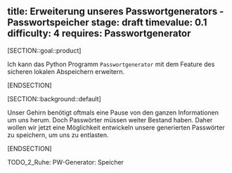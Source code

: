 title: Erweiterung unseres Passwortgenerators - Passwortspeicher
stage: draft
timevalue: 0.1
difficulty: 4
requires: Passwortgenerator
---

[SECTION::goal::product]

Ich kann das Python Programm `Passwortgenerator` mit dem Feature des sicheren lokalen Abspeichern
erweitern.

[ENDSECTION]

[SECTION::background::default]

Unser Gehirn benötigt oftmals eine Pause von den ganzen Informationen um uns herum. Doch Passwörter
müssen weiter Bestand haben. Daher wollen wir jetzt eine Möglichkeit entwickeln unsere generierten
Passwörter zu speichern, um uns zu entlasten.

[ENDSECTION]

TODO_2_Ruhe: PW-Generator: Speicher
